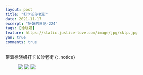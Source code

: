 ```yaml
---
layout: post
title: "打卡长沙老街"
date: 2021-11-17
excerpt: "妍妍的日记-224"
tags: [徐晓妍]
feature: https://static.justice-love.com/image/jpg/xktp.jpg
yan: true
comments: true
---
```

带着徐晓妍打卡长沙老街
{: .notice}
<figure>
    <img src="{{ site.staticUrl }}/yanyan/image/taipingjie1.jpg" />
    <img src="{{ site.staticUrl }}/yanyan/image/taipingjie2.jpg" />
    <img src="{{ site.staticUrl }}/yanyan/image/taipingjie3.jpg" />
</figure>
